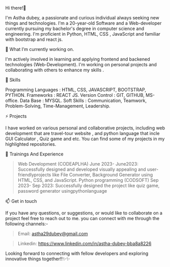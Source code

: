Hi there!👋

I'm Astha dubey, a passionate and curious individual always seeking new things and technologies. I'm a 20-year-old Software and a Web-developer currently pursuing my bachelor's degree in computer science and engineering. I'm  proficient in Python, HTML, CSS , JavaScript and familiar with bootstrap and react js.


🔭 What I’m currently working on.

 I'm actively involved in learning and applying frontend and backened technologies (Web-Development). I'm working on personal projects and collaborating with others to enhance my skills .


🌱 Skills 

Programming Languages : HTML, CSS, JAVASCRIPT, BOOTSTRAP, PYTHON.
Frameworks : REACT JS.
Version Control : GIT, GITHUB, MS-office.
Data Base : MYSQL.
Soft Skills : Communication, Teamwork, Problem-Solving, Time-Management, Leadership.


⚡ Projects

I have worked on various personal and collaborative projects, including web development that are travel-tour website , and python language that incle GUI Calculator , Quiz game and etc.
You can find some of my projects in my highlighted repositories.


💬 Trainings And Experience

> Web Development (CODEAPLHA)
June 2023- June2023: Successfully designed and developed visually appealing and user-friendlyprojects like File Converter, Background Generator using HTML, CSS, and JavaScript.
> Python programming (CODSOFT)
Sep 2023- Sep 2023: Successfully designed the project like quiz game, password generator usingpythonlanguage


📫 Get in touch

If you have any questions, or suggestions, or would like to collaborate on a project feel free to reach out to me. you can connect with me through the following channels:-

> Email: astha29dubey@gmail.com

> Linkedin: https://www.linkedin.com/in/astha-dubey-bba8a8226

Looking forward to connecting with fellow developers and exploring innovative things together!!✨✨ 



